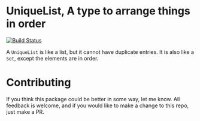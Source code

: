 # UniqueList, A type to arrange things in order

[![Build Status](https://travis-ci.org/Chadtech/unique-list.svg?branch=master)](https://travis-ci.org/Chadtech/unique-list)


A `UniqueList` is like a list, but it cannot have duplicate entries. It is also like a `Set`, except the elements are in order.

# Contributing

If you think this package could be better in some way, let me know. All feedback is welcome, and if you would like to make a change to this repo, just make a PR.